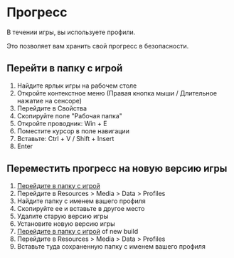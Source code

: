 # Прогресс

В течении игры, вы используете профили.

Это позволяет вам хранить свой прогресс в безопасности.

## Перейти в папку с игрой

1. Найдите ярлык игры на рабочем столе
2. Откройте контекстное меню (Правая кнопка мыши / Длительное нажатие на сенсоре)
3. Перейдите в Свойства
4. Скопируйте поле "Рабочая папка"
5. Откройте проводник: Win + E
6. Поместите курсор в поле навигации
7. Вставьте: Ctrl + V / Shift + Insert
8. Enter

## Переместить прогресс на новую версию игры

1. [Перейдите в папку с игрой](https://github.com/Alexxx180/Desert-Rage/blob/help/Manual/Progress/README.ru-RU.md#%D0%BF%D0%B5%D1%80%D0%B5%D0%B9%D1%82%D0%B8-%D0%B2-%D0%BF%D0%B0%D0%BF%D0%BA%D1%83-%D1%81-%D0%B8%D0%B3%D1%80%D0%BE%D0%B9)
2. Перейдите в Resources &gt; Media &gt; Data &gt; Profiles
3. Найдите папку с именем вашего профиля
4. Скопируйте ее и вставьте в другое место
5. Удалите старую версию игры
6. Установите новую версию игры
7. [Перейдите в папку с игрой](https://github.com/Alexxx180/Desert-Rage/blob/help/Manual/Progress/README.ru-RU.md#%D0%BF%D0%B5%D1%80%D0%B5%D0%B9%D1%82%D0%B8-%D0%B2-%D0%BF%D0%B0%D0%BF%D0%BA%D1%83-%D1%81-%D0%B8%D0%B3%D1%80%D0%BE%D0%B9) of new build
8. Перейдите в Resources &gt; Media &gt; Data &gt; Profiles
9. Вставьте туда сохраненную папку с именем вашего профиля
